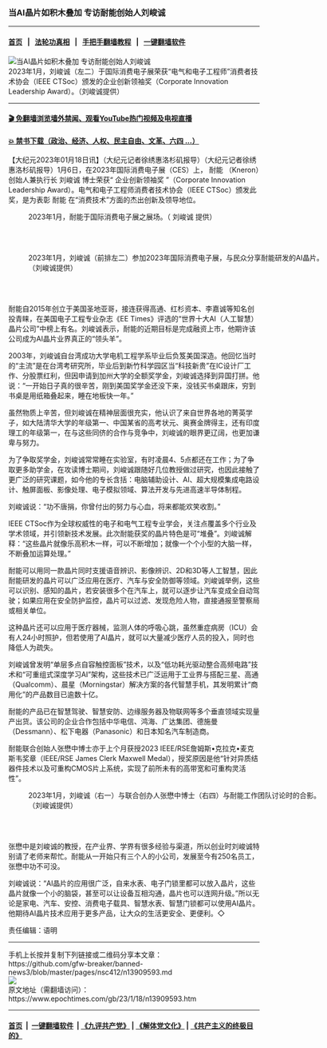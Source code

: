 ### 当AI晶片如积木叠加 专访耐能创始人刘峻诚
------------------------

#### [首页](https://github.com/gfw-breaker/banned-news3/blob/master/README.md) &nbsp;&nbsp;|&nbsp;&nbsp; [法轮功真相](https://github.com/begood0513/basic/blob/master/README.md)  &nbsp;&nbsp;|&nbsp;&nbsp; [手把手翻墙教程](https://github.com/gfw-breaker/guides/wiki)  &nbsp;&nbsp;|&nbsp;&nbsp; [一键翻墙软件](https://github.com/gfw-breaker/nogfw/blob/master/README.md)  



<div><img alt="当AI晶片如积木叠加 专访耐能创始人刘峻诚" class="attachment-djy_600_400 size-djy_600_400 wp-post-image" src="https://i.epochtimes.com/assets/uploads/2023/01/id13909624-f0009b02b449830d1e2028c411ba97d6-600x400.jpg"/>
<div class="caption">
 2023年1月，刘峻诚（左二）于国际消费电子展荣获“电气和电子工程师”消费者技术协会（IEEE CTSoc）颁发的企业创新领袖奖（Corporate Innovation Leadership Award）。（刘峻诚提供）
</div></div><hr/>

#### [ 🎬  免翻墙浏览墙外禁闻、观看YouTube热门视频及电视直播](https://github.com/gfw-breaker/HelloWorld)

#### [ 💥  禁书下载（政治、经济、人权、民主自由、文革、六四 ...）](https://github.com/gfw-breaker/books/blob/master/README.md)

<div><p>
 【大纪元2023年01月18日讯】（大纪元记者徐绣惠洛杉矶报导）（大纪元记者徐绣惠洛杉矶报导）1月6日，在2023年国际消费电子展（CES）上，
 <ok href="https://www.epochtimes.com/gb/tag/%E8%80%90%E8%83%BD.html">
  耐能
 </ok>
 （Kneron）创始人兼执行长
 <ok href="https://www.epochtimes.com/gb/tag/%E5%88%98%E5%B3%BB%E8%AF%9A.html">
  刘峻诚
 </ok>
 博士荣获“
 <ok href="https://www.epochtimes.com/gb/tag/%E4%BC%81%E4%B8%9A%E5%88%9B%E6%96%B0%E9%A2%86%E8%A2%96%E5%A5%96.html">
  企业创新领袖奖
 </ok>
 ”（Corporate Innovation Leadership Award）。电气和电子工程师消费者技术协会（IEEE CTSoc）颁发此奖，是为表彰
 <ok href="https://www.epochtimes.com/gb/tag/%E8%80%90%E8%83%BD.html">
  耐能
 </ok>
 在“消费技术”方面的杰出创新及领导地位。
</p>
<figure aria-describedby="caption-attachment-13909633" class="wp-caption aligncenter" id="attachment_13909633" style="width: 600px">
 <ok href="https://i.epochtimes.com/assets/uploads/2023/01/id13909633-244266e520536a52bcc20cc43e2dcb1f.jpg" target="_blank">
  <img alt="" class="size-large wp-image-13909633" src="https://i.epochtimes.com/assets/uploads/2023/01/id13909633-244266e520536a52bcc20cc43e2dcb1f-600x375.jpg"/>
 </ok>
 <br/><figcaption class="wp-caption-text" id="caption-attachment-13909633">
  2023年1月，耐能于国际消费电子展之展场。（
  <ok href="https://www.epochtimes.com/gb/tag/%E5%88%98%E5%B3%BB%E8%AF%9A.html">
   刘峻诚
  </ok>
  提供）
 </figcaption><br/>
</figure><br/>
<figure aria-describedby="caption-attachment-13909645" class="wp-caption aligncenter" id="attachment_13909645" style="width: 600px">
 <ok href="https://i.epochtimes.com/assets/uploads/2023/01/id13909645-d431e45fa6181a873770e1f7dbc07cee.jpg" target="_blank">
  <img alt="" class="size-large wp-image-13909645" src="https://i.epochtimes.com/assets/uploads/2023/01/id13909645-d431e45fa6181a873770e1f7dbc07cee-600x375.jpg"/>
 </ok>
 <br/><figcaption class="wp-caption-text" id="caption-attachment-13909645">
  2023年1月，刘峻诚（前排左二）参加2023年国际消费电子展，与民众分享耐能研发的AI晶片。（刘峻诚提供）
 </figcaption><br/>
</figure><br/>
<p>
 耐能自2015年创立于美国圣地亚哥，接连获得高通、红杉资本、李嘉诚等知名创投青睐，在美国电子工程专业杂志《EE Times》评选的“世界十大AI（人工智慧）晶片公司”中榜上有名。刘峻诚表示，耐能的近期目标是完成融资上市，他期许该公司成为AI晶片业界真正的“领头羊”。
</p>
<p>
 2003年，刘峻诚自台湾成功大学电机工程学系毕业后负笈美国深造。他回忆当时的“主流”是在台湾考研究所，毕业后到新竹科学园区当“科技新贵”在IC设计厂工作、分股票红利，但因申请到加州大学的全额奖学金，刘峻诚选择到异国打拼。他说：“一开始日子真的很辛苦，刚到美国奖学金还没下来，没钱买书桌跟床，穷到书桌是用纸箱叠起来，睡在地板快一年。”
</p>
<p>
 虽然物质上辛苦，但刘峻诚在精神层面很充实，他认识了来自世界各地的菁英学子，如大陆清华大学的年级第一、中国某省的高考状元、奥赛金牌得主，还有印度理工的年级第一，在与这些同侪的合作与竞争中，刘峻诚的眼界更辽阔，也更加谦卑与努力。
</p>
<p>
 为了争取奖学金，刘峻诚常常睡在实验室，有时凌晨4、5点都还在工作；为了争取更多助学金，在攻读博士期间，刘峻诚跟随好几位教授做过研究，也因此接触了更广泛的研究课题，如今他的专长含括：电脑辅助设计、AI、超大规模集成电路设计、触屏面板、影像处理、电子模拟领域、算法开发与先进高速半导体制程。
</p>
<p>
 刘峻诚说：“功不唐捐，你曾付出的努力与心血，将来都能欢笑收割。”
</p>
<p>
 IEEE CTSoc作为全球权威性的电子和电气工程专业学会，关注点覆盖多个行业及学术领域，并引领新技术发展。此次耐能获奖的晶片特色是可“堆叠”。刘峻诚解释：“这些晶片就像乐高积木一样，可以不断增加；就像一个个小型的大脑一样，不断叠加运算处理。”
</p>
<p>
 耐能可以用同一款晶片同时支援语音辨识、影像辨识、2D和3D等人工智慧，因此耐能研发的晶片可以广泛应用在医疗、汽车与安全防御等领域。刘峻诚举例，这些可以识别、感知的晶片，若安装很多个在汽车上，就可以逐步让汽车变成全自动驾驶；如果应用在安全防护监控，晶片可以过滤、发现危险人物，直接通报至警察局或相关单位。
</p>
<p>
 这种晶片还可以应用于医疗器械，监测人体的呼吸心跳，虽然重症病房（ICU）会有人24小时照护，但若使用了AI晶片，就可以大量减少医疗人员的投入，同时也降低人为疏失。
</p>
<p>
 刘峻诚曾发明“单层多点自容触控面板”技术，以及“低功耗光驱动整合高频电路”技术和“可重组式深度学习AI”架构，这些技术已广泛运用于工业界与搭配三星、高通（Qualcomm）、晨星（Morningstar）解决方案的各代智慧手机，其发明累计“商用化”的产品数目已逾数十亿。
</p>
<p>
 耐能的产品已在智慧驾驶、智慧安防、边缘服务器及物联网等多个垂直领域实现量产出货。该公司的企业合作包括中华电信、鸿海、广达集团、德施曼（Dessmann）、松下电器（Panasonic）和日本知名汽车制造商。
</p>
<p>
 耐能联合创始人张懋中博士亦于上个月获授2023 IEEE/RSE詹姆斯•克拉克•麦克斯韦奖章（IEEE/RSE James Clerk Maxwell Medal），授奖原因是他“针对异质结器件技术以及可重构CMOS片上系统，实现了前所未有的高带宽和可重构灵活性”。
</p>
<figure aria-describedby="caption-attachment-13909641" class="wp-caption aligncenter" id="attachment_13909641" style="width: 600px">
 <ok href="https://i.epochtimes.com/assets/uploads/2023/01/id13909641-81f60cf5720872558cffec0b2dd6211c.jpg" target="_blank">
  <img alt="" class="size-large wp-image-13909641" src="https://i.epochtimes.com/assets/uploads/2023/01/id13909641-81f60cf5720872558cffec0b2dd6211c-600x376.jpg"/>
 </ok>
 <br/><figcaption class="wp-caption-text" id="caption-attachment-13909641">
  2023年1月，刘峻诚（右一）与联合创办人张懋中博士（右四）与耐能工作团队讨论时的合影。（刘峻诚提供）
 </figcaption><br/>
</figure><br/>
<p>
 张懋中是刘峻诚的教授，在产业界、学界有很多经验与渠道，所以创业时刘峻诚特别请了老师来帮忙。耐能从一开始只有三个人的小公司，发展至今有250名员工，张懋中功不可没。
</p>
<p>
 刘峻诚说：“AI晶片的应用很广泛，自来水表、电子门锁里都可以放入晶片，这些晶片就像一个小的脑袋，甚至可以让设备互相沟通，晶片也可以连网升级。”所以无论是家电、汽车、安控、消费电子载具、智慧水表、智慧门锁都可以使用AI晶片。他期待AI晶片技术应用于更多产品，让大众的生活更安全、更便利。◇
</p>
<p>
 责任编辑：语明
</p>
</div>
<hr/>
手机上长按并复制下列链接或二维码分享本文章：<br/>
https://github.com/gfw-breaker/banned-news3/blob/master/pages/nsc412/n13909593.md <br/>
<a href='https://github.com/gfw-breaker/banned-news3/blob/master/pages/nsc412/n13909593.md'><img src='https://github.com/gfw-breaker/banned-news3/blob/master/pages/nsc412/n13909593.md.png'/></a> <br/>
原文地址（需翻墙访问）：https://www.epochtimes.com/gb/23/1/18/n13909593.htm


------------------------
#### [首页](https://github.com/gfw-breaker/banned-news3/blob/master/README.md) &nbsp;|&nbsp; [一键翻墙软件](https://github.com/gfw-breaker/nogfw/blob/master/README.md) &nbsp;| [《九评共产党》](https://github.com/gfw-breaker/9ping.md/blob/master/README.md#九评之一评共产党是什么) | [《解体党文化》](https://github.com/gfw-breaker/jtdwh.md/blob/master/README.md) | [《共产主义的终极目的》](https://github.com/gfw-breaker/gczydzjmd.md/blob/master/README.md)


<img src='http://gfw-breaker.win/banned-news3/pages/nsc412/n13909593.md' width='0px' height='0px'/>